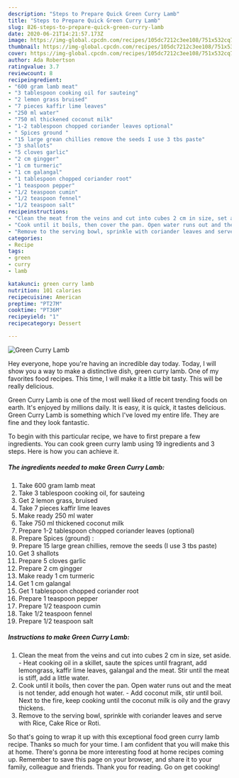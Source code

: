 ```yaml
---
description: "Steps to Prepare Quick Green Curry Lamb"
title: "Steps to Prepare Quick Green Curry Lamb"
slug: 826-steps-to-prepare-quick-green-curry-lamb
date: 2020-06-21T14:21:57.173Z
image: https://img-global.cpcdn.com/recipes/105dc7212c3ee108/751x532cq70/green-curry-lamb-recipe-main-photo.jpg
thumbnail: https://img-global.cpcdn.com/recipes/105dc7212c3ee108/751x532cq70/green-curry-lamb-recipe-main-photo.jpg
cover: https://img-global.cpcdn.com/recipes/105dc7212c3ee108/751x532cq70/green-curry-lamb-recipe-main-photo.jpg
author: Ada Robertson
ratingvalue: 3.7
reviewcount: 8
recipeingredient:
- "600 gram lamb meat"
- "3 tablespoon cooking oil for sauteing"
- "2 lemon grass bruised"
- "7 pieces kaffir lime leaves"
- "250 ml water"
- "750 ml thickened coconut milk"
- "1-2 tablespoon chopped coriander leaves optional"
- " Spices ground "
- "15 large grean chillies remove the seeds I use 3 tbs paste"
- "3 shallots"
- "5 cloves garlic"
- "2 cm gingger"
- "1 cm turmeric"
- "1 cm galangal"
- "1 tablespoon chopped coriander root"
- "1 teaspoon pepper"
- "1/2 teaspoon cumin"
- "1/2 teaspoon fennel"
- "1/2 teaspoon salt"
recipeinstructions:
- "Clean the meat from the veins and cut into cubes 2 cm in size, set aside. Heat cooking oil in a skillet, saute the spices until fragrant, add lemongrass, kaffir lime leaves, galangal and the meat. Stir until the meat is stiff, add a little water."
- "Cook until it boils, then cover the pan. Open water runs out and the meat is not tender, add enough hot water. Add coconut milk, stir until boil. Next to the fire, keep cooking until the coconut milk is oily and the gravy thickens."
- "Remove to the serving bowl, sprinkle with coriander leaves and serve with Rice, Cake Rice or Roti."
categories:
- Recipe
tags:
- green
- curry
- lamb

katakunci: green curry lamb 
nutrition: 101 calories
recipecuisine: American
preptime: "PT27M"
cooktime: "PT36M"
recipeyield: "1"
recipecategory: Dessert

---
```



![Green Curry Lamb](https://img-global.cpcdn.com/recipes/105dc7212c3ee108/751x532cq70/green-curry-lamb-recipe-main-photo.jpg)

Hey everyone, hope you're having an incredible day today. Today, I will show you a way to make a distinctive dish, green curry lamb. One of my favorites food recipes. This time, I will make it a little bit tasty. This will be really delicious.

Green Curry Lamb is one of the most well liked of recent trending foods on earth. It's enjoyed by millions daily. It is easy, it is quick, it tastes delicious. Green Curry Lamb is something which I've loved my entire life. They are fine and they look fantastic.




To begin with this particular recipe, we have to first prepare a few ingredients. You can cook green curry lamb using 19 ingredients and 3 steps. Here is how you can achieve it.

<!--inarticleads1-->

##### The ingredients needed to make Green Curry Lamb:

1. Take 600 gram lamb meat
1. Take 3 tablespoon cooking oil, for sauteing
1. Get 2 lemon grass, bruised
1. Take 7 pieces kaffir lime leaves
1. Make ready 250 ml water
1. Take 750 ml thickened coconut milk
1. Prepare 1-2 tablespoon chopped coriander leaves (optional)
1. Prepare  Spices (ground) :
1. Prepare 15 large grean chillies, remove the seeds (I use 3 tbs paste)
1. Get 3 shallots
1. Prepare 5 cloves garlic
1. Prepare 2 cm gingger
1. Make ready 1 cm turmeric
1. Get 1 cm galangal
1. Get 1 tablespoon chopped coriander root
1. Prepare 1 teaspoon pepper
1. Prepare 1/2 teaspoon cumin
1. Take 1/2 teaspoon fennel
1. Prepare 1/2 teaspoon salt




<!--inarticleads2-->

##### Instructions to make Green Curry Lamb:

1. Clean the meat from the veins and cut into cubes 2 cm in size, set aside. - Heat cooking oil in a skillet, saute the spices until fragrant, add lemongrass, kaffir lime leaves, galangal and the meat. Stir until the meat is stiff, add a little water.
1. Cook until it boils, then cover the pan. Open water runs out and the meat is not tender, add enough hot water. - Add coconut milk, stir until boil. Next to the fire, keep cooking until the coconut milk is oily and the gravy thickens.
1. Remove to the serving bowl, sprinkle with coriander leaves and serve with Rice, Cake Rice or Roti.




So that's going to wrap it up with this exceptional food green curry lamb recipe. Thanks so much for your time. I am confident that you will make this at home. There's gonna be more interesting food at home recipes coming up. Remember to save this page on your browser, and share it to your family, colleague and friends. Thank you for reading. Go on get cooking!
